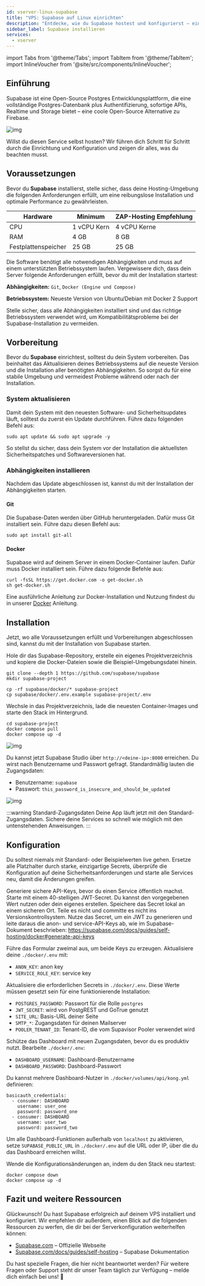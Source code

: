 ```yaml
---
id: vserver-linux-supabase
title: "VPS: Supabase auf Linux einrichten"
description: "Entdecke, wie du Supabase hostest und konfigurierst – eine zuverlässige Open-Source Postgres Plattform mit Authentifizierung und Realtime Features → Jetzt mehr erfahren"
sidebar_label: Supabase installieren
services:
  - vserver
---
```


import Tabs from '@theme/Tabs';
import TabItem from '@theme/TabItem';
import InlineVoucher from '@site/src/components/InlineVoucher';

## Einführung

Supabase ist eine Open-Source Postgres Entwicklungsplattform, die eine vollständige Postgres-Datenbank plus Authentifizierung, sofortige APIs, Realtime und Storage bietet – eine coole Open-Source Alternative zu Firebase.

![img](https://screensaver01.zap-hosting.com/index.php/s/gE9NRSMr22oZaCx/preview)

Willst du diesen Service selbst hosten? Wir führen dich Schritt für Schritt durch die Einrichtung und Konfiguration und zeigen dir alles, was du beachten musst.

<InlineVoucher />



## Voraussetzungen

Bevor du **Supabase** installierst, stelle sicher, dass deine Hosting-Umgebung die folgenden Anforderungen erfüllt, um eine reibungslose Installation und optimale Performance zu gewährleisten.

| Hardware   | Minimum      | ZAP-Hosting Empfehlung    |
| ---------- | ------------ | ------------------------- |
| CPU        | 1 vCPU Kern  | 4 vCPU Kerne              |
| RAM        | 4 GB         | 8 GB                      |
| Festplattenspeicher | 25 GB        | 25 GB                     |

Die Software benötigt alle notwendigen Abhängigkeiten und muss auf einem unterstützten Betriebssystem laufen. Vergewissere dich, dass dein Server folgende Anforderungen erfüllt, bevor du mit der Installation startest:

**Abhängigkeiten:** `Git`, `Docker (Engine und Compose)`

**Betriebssystem:** Neueste Version von Ubuntu/Debian mit Docker 2 Support

Stelle sicher, dass alle Abhängigkeiten installiert sind und das richtige Betriebssystem verwendet wird, um Kompatibilitätsprobleme bei der Supabase-Installation zu vermeiden.



## Vorbereitung

Bevor du **Supabase** einrichtest, solltest du dein System vorbereiten. Das beinhaltet das Aktualisieren deines Betriebssystems auf die neueste Version und die Installation aller benötigten Abhängigkeiten. So sorgst du für eine stabile Umgebung und vermeidest Probleme während oder nach der Installation.


### System aktualisieren
Damit dein System mit den neuesten Software- und Sicherheitsupdates läuft, solltest du zuerst ein Update durchführen. Führe dazu folgenden Befehl aus:

```
sudo apt update && sudo apt upgrade -y
```
So stellst du sicher, dass dein System vor der Installation die aktuellsten Sicherheitspatches und Softwareversionen hat.

### Abhängigkeiten installieren
Nachdem das Update abgeschlossen ist, kannst du mit der Installation der Abhängigkeiten starten.

#### Git
Die Supabase-Daten werden über GitHub heruntergeladen. Dafür muss Git installiert sein. Führe dazu diesen Befehl aus:
```
sudo apt install git-all
```

#### Docker

Supabase wird auf deinem Server in einem Docker-Container laufen. Dafür muss Docker installiert sein. Führe dazu folgende Befehle aus:

```
curl -fsSL https://get.docker.com -o get-docker.sh
sh get-docker.sh
```

Eine ausführliche Anleitung zur Docker-Installation und Nutzung findest du in unserer [Docker](vserver-linux-docker.md) Anleitung.


## Installation
Jetzt, wo alle Voraussetzungen erfüllt und Vorbereitungen abgeschlossen sind, kannst du mit der Installation von Supabase starten.



Hole dir das Supabase-Repository, erstelle ein eigenes Projektverzeichnis und kopiere die Docker-Dateien sowie die Beispiel-Umgebungsdatei hinein.

```
git clone --depth 1 https://github.com/supabase/supabase
mkdir supabase-project

cp -rf supabase/docker/* supabase-project
cp supabase/docker/.env.example supabase-project/.env
```

Wechsle in das Projektverzeichnis, lade die neuesten Container-Images und starte den Stack im Hintergrund.
```
cd supabase-project
docker compose pull
docker compose up -d
```

![img](https://screensaver01.zap-hosting.com/index.php/s/njapji2YePRgema/preview)

Du kannst jetzt Supabase Studio über `http://<deine-ip>:8000` erreichen. Du wirst nach Benutzername und Passwort gefragt. Standardmäßig lauten die Zugangsdaten:

- Benutzername: `supabase`
- Passwort: `this_password_is_insecure_and_should_be_updated`

![img](https://screensaver01.zap-hosting.com/index.php/s/oBpk2K3S46gETHf/preview)

:::warning Standard-Zugangsdaten
Deine App läuft jetzt mit den Standard-Zugangsdaten. Sichere deine Services so schnell wie möglich mit den untenstehenden Anweisungen.
:::



## Konfiguration
Du solltest niemals mit Standard- oder Beispielwerten live gehen. Ersetze alle Platzhalter durch starke, einzigartige Secrets, überprüfe die Konfiguration auf deine Sicherheitsanforderungen und starte alle Services neu, damit die Änderungen greifen.

Generiere sichere API-Keys, bevor du einen Service öffentlich machst. Starte mit einem 40-stelligen JWT-Secret. Du kannst den vorgegebenen Wert nutzen oder dein eigenes erstellen. Speichere das Secret lokal an einem sicheren Ort. Teile es nicht und committe es nicht ins Versionskontrollsystem. Nutze das Secret, um ein JWT zu generieren und leite daraus die anon- und service-API-Keys ab, wie im Supabase-Dokument beschrieben: https://supabase.com/docs/guides/self-hosting/docker#generate-api-keys

Führe das Formular zweimal aus, um beide Keys zu erzeugen. Aktualisiere deine `./docker/.env` mit:

- `ANON_KEY`: anon key
- `SERVICE_ROLE_KEY`: service key

Aktualisiere die erforderlichen Secrets in `./docker/.env`. Diese Werte müssen gesetzt sein für eine funktionierende Installation:

- `POSTGRES_PASSWORD`: Passwort für die Rolle `postgres`
- `JWT_SECRET`: wird von PostgREST und GoTrue genutzt
- `SITE_URL`: Basis-URL deiner Seite
- `SMTP_*`: Zugangsdaten für deinen Mailserver
- `POOLER_TENANT_ID`: Tenant-ID, die vom Supavisor Pooler verwendet wird

Schütze das Dashboard mit neuen Zugangsdaten, bevor du es produktiv nutzt. Bearbeite `./docker/.env`:

- `DASHBOARD_USERNAME`: Dashboard-Benutzername
- `DASHBOARD_PASSWORD`: Dashboard-Passwort

Du kannst mehrere Dashboard-Nutzer in `./docker/volumes/api/kong.yml` definieren:

```
basicauth_credentials:
  - consumer: DASHBOARD
    username: user_one
    password: password_one
  - consumer: DASHBOARD
    username: user_two
    password: password_two
```

Um alle Dashboard-Funktionen außerhalb von `localhost` zu aktivieren, setze `SUPABASE_PUBLIC_URL` in `./docker/.env` auf die URL oder IP, über die du das Dashboard erreichen willst.

Wende die Konfigurationsänderungen an, indem du den Stack neu startest:

```
docker compose down
docker compose up -d
```




## Fazit und weitere Ressourcen

Glückwunsch! Du hast Supabase erfolgreich auf deinem VPS installiert und konfiguriert. Wir empfehlen dir außerdem, einen Blick auf die folgenden Ressourcen zu werfen, die dir bei der Serverkonfiguration weiterhelfen können:

- [Supabase.com](https://Supabase.com/) – Offizielle Webseite
- [Supabase.com/docs/guides/self-hosting](https://supabase.com/docs/guides/self-hosting) – Supabase Dokumentation

Du hast spezielle Fragen, die hier nicht beantwortet werden? Für weitere Fragen oder Support steht dir unser Team täglich zur Verfügung – melde dich einfach bei uns! 🙂



<InlineVoucher />